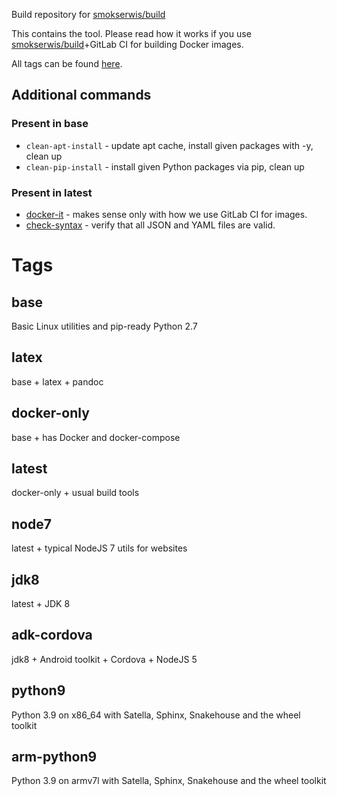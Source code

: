 Build repository for [smokserwis/build](https://hub.docker.com/r/smokserwis/build/)

This contains the  tool. Please read how it works
if you use [smokserwis/build](https://hub.docker.com/r/smokserwis/build/)+GitLab CI for 
building Docker images.

All tags can be found [here](dockerfiles).

## Additional commands

### Present in base

* `clean-apt-install` - update apt cache, install given packages with -y, clean up
* `clean-pip-install` - install given Python packages via pip, clean up

### Present in latest

* [docker-it](latest/README.md) - makes sense only with how we use GitLab CI for images.
* [check-syntax](latest/README.md) - verify that all JSON and YAML files are valid.
 
# Tags
## base

Basic Linux utilities and pip-ready Python 2.7

## latex

base + latex + pandoc

## docker-only

base + has Docker and docker-compose

## latest

docker-only + usual build tools

## node7

latest + typical NodeJS 7 utils for websites

## jdk8

latest + JDK 8

## adk-cordova

jdk8 + Android toolkit + Cordova + NodeJS 5

## python9

Python 3.9 on x86_64 with Satella, Sphinx, Snakehouse and the wheel toolkit

## arm-python9

Python 3.9 on armv7l with Satella, Sphinx, Snakehouse and the wheel toolkit
